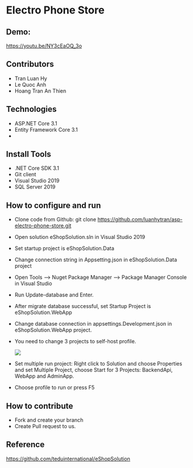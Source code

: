 # Electro Phone Store 
## Demo: 
https://youtu.be/NY3cEaOQ_3o

## Contributors
- Tran Luan Hy
- Le Quoc Anh
- Hoang Tran An Thien

## Technologies
- ASP.NET Core 3.1
- Entity Framework Core 3.1
- 
## Install Tools
- .NET Core SDK 3.1
- Git client
- Visual Studio 2019
- SQL Server 2019

## How to configure and run
- Clone code from Github: git clone https://github.com/luanhytran/asp-electro-phone-store.git
- Open solution eShopSolution.sln in Visual Studio 2019
- Set startup project is eShopSolution.Data
- Change connection string in Appsetting.json in eShopSolution.Data project
- Open Tools --> Nuget Package Manager -->  Package Manager Console in Visual Studio
- Run Update-database and Enter.
- After migrate database successful, set Startup Project is eShopSolution.WebApp
- Change database connection in appsettings.Development.json in eShopSolution.WebApp project.
- You need to change 3 projects to self-host profile.

  <img src="https://github.com/luanhytran/web-ban-dien-thoai-cnpmnc/blob/master/image/1.set%20launch%20setting%20for%20each%20project.gif">
  
- Set multiple run project: Right click to Solution and choose Properties and set Multiple Project, choose Start for 3 Projects: BackendApi, WebApp and AdminApp.
- Choose profile to run or press F5

## How to contribute
- Fork and create your branch
- Create Pull request to us.

## Reference
https://github.com/teduinternational/eShopSolution



